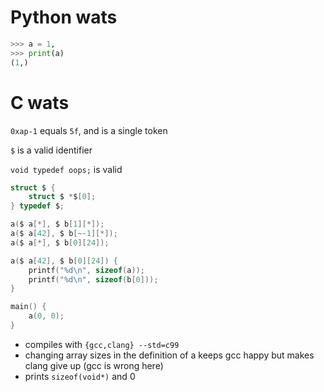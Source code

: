 # Python wats

```python
>>> a = 1,
>>> print(a)
(1,)
```

# C wats

`0xap-1` equals `5f`, and is a single token

`$` is a valid identifier

`void typedef oops;` is valid

```c
struct $ {
    struct $ *$[0];
} typedef $;

a($ a[*], $ b[1][*]);
a($ a[42], $ b[~-1][*]);
a($ a[*], $ b[0][24]);

a($ a[42], $ b[0][24]) {
    printf("%d\n", sizeof(a));
    printf("%d\n", sizeof(b[0]));
}

main() {
    a(0, 0);
}
```

 - compiles with `{gcc,clang} --std=c99`
 - changing array sizes in the definition of a keeps gcc happy but makes clang give up (gcc is wrong here)
 - prints `sizeof(void*)` and 0
